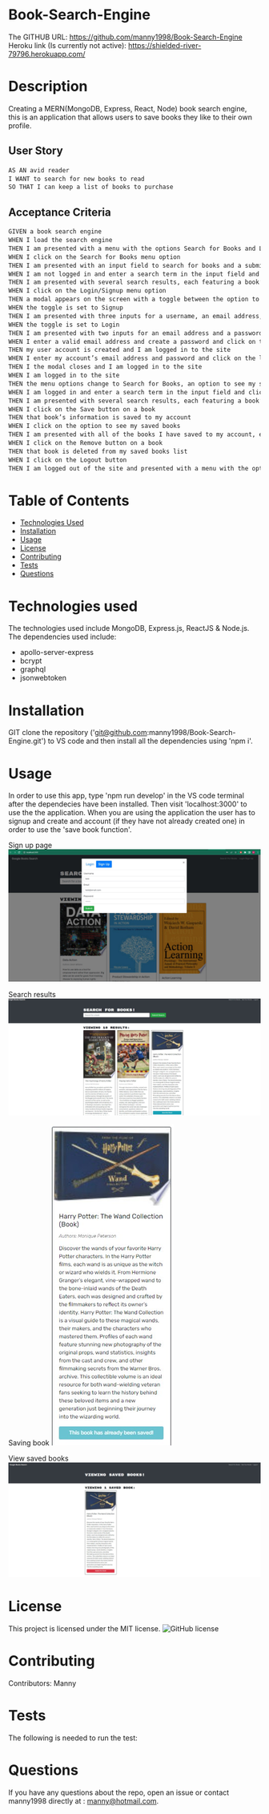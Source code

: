 # Book-Search-Engine
The GITHUB URL: https://github.com/manny1998/Book-Search-Engine
<br>
Heroku link (Is currently not active): https://shielded-river-79796.herokuapp.com/ 
# Description
Creating a MERN(MongoDB, Express, React, Node) book search engine, this is an application that allows users to save books they like to their own profile.
## User Story

```md
AS AN avid reader
I WANT to search for new books to read
SO THAT I can keep a list of books to purchase
```


## Acceptance Criteria

```md
GIVEN a book search engine
WHEN I load the search engine
THEN I am presented with a menu with the options Search for Books and Login/Signup and an input field to search for books and a submit button
WHEN I click on the Search for Books menu option
THEN I am presented with an input field to search for books and a submit button
WHEN I am not logged in and enter a search term in the input field and click the submit button
THEN I am presented with several search results, each featuring a book’s title, author, description, image, and a link to that book on the Google Books site
WHEN I click on the Login/Signup menu option
THEN a modal appears on the screen with a toggle between the option to log in or sign up
WHEN the toggle is set to Signup
THEN I am presented with three inputs for a username, an email address, and a password, and a signup button
WHEN the toggle is set to Login
THEN I am presented with two inputs for an email address and a password and login button
WHEN I enter a valid email address and create a password and click on the signup button
THEN my user account is created and I am logged in to the site
WHEN I enter my account’s email address and password and click on the login button
THEN I the modal closes and I am logged in to the site
WHEN I am logged in to the site
THEN the menu options change to Search for Books, an option to see my saved books, and Logout
WHEN I am logged in and enter a search term in the input field and click the submit button
THEN I am presented with several search results, each featuring a book’s title, author, description, image, and a link to that book on the Google Books site and a button to save a book to my account
WHEN I click on the Save button on a book
THEN that book’s information is saved to my account
WHEN I click on the option to see my saved books
THEN I am presented with all of the books I have saved to my account, each featuring the book’s title, author, description, image, and a link to that book on the Google Books site and a button to remove a book from my account
WHEN I click on the Remove button on a book
THEN that book is deleted from my saved books list
WHEN I click on the Logout button
THEN I am logged out of the site and presented with a menu with the options Search for Books and Login/Signup and an input field to search for books and a submit button  
```
# Table of Contents 
* [Technologies Used](#Technologies-Used)
* [Installation](#installation)
* [Usage](#usage)
* [License](#license)
* [Contributing](#contributing)
* [Tests](#tests)
* [Questions](#questions)

# Technologies used
The technologies used include MongoDB, Express.js, ReactJS & Node.js. The dependencies used include: 
* apollo-server-express
* bcrypt
* graphql 
* jsonwebtoken
# Installation
GIT clone the repository ('git@github.com:manny1998/Book-Search-Engine.git') to VS code and then install all the dependencies using 'npm i'. 
# Usage
In order to use this app, type 'npm run develop' in the VS code terminal after the dependecies have been installed. Then visit 'localhost:3000' to use the the application. When you are using the application the user has to signup and create and account (if they have not already created one) in order to use the 'save book function'. 

Sign up page
<img src="./Assets/sign up.jpg">

Search results
<img src="./Assets/search results.jpg">

Saving book
<img src="./Assets/saved.jpg">

View saved books
<img src="./Assets/view saved books.jpg">

# License
This project is licensed under the MIT license. 
![GitHub license](https://img.shields.io/badge/license-MIT-blue.svg)
# Contributing
​Contributors: Manny
# Tests
The following is needed to run the test: 
# Questions
If you have any questions about the repo, open an issue or contact manny1998 directly at : manny@hotmail.com.
